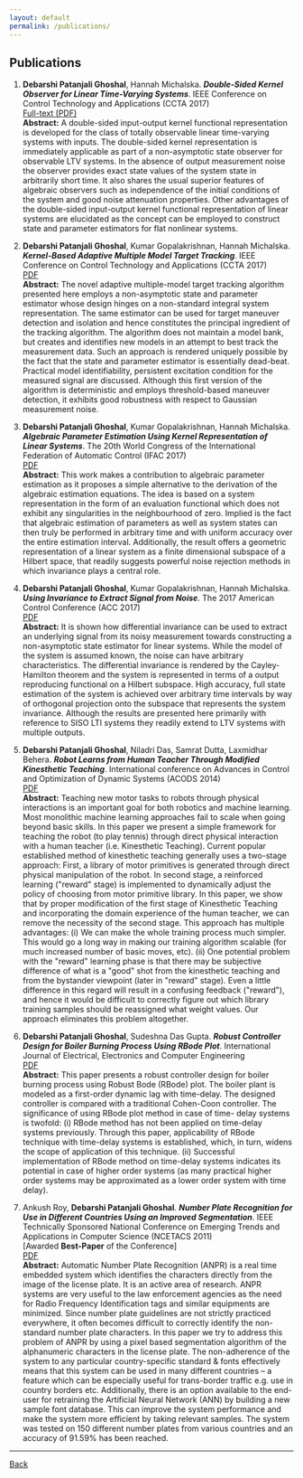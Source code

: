 ```yaml
---
layout: default
permalink: /publications/
---
```


## Publications

1. **Debarshi Patanjali Ghoshal**, Hannah Michalska. _**Double-Sided Kernel Observer for Linear Time-Varying Systems**_. IEEE Conference on Control Technology and Applications (CCTA 2017)  
[Full-text (PDF)](/docs/Ghoshal2017c.pdf)  
**Abstract:** A double-sided input-output kernel functional representation is developed for the class of totally observable linear time-varying systems with inputs. The double-sided kernel representation is immediately applicable as part of a non-asymptotic state observer for observable LTV systems. In the absence of output measurement noise the observer provides exact state values of the system state in arbitrarily short time. It also shares the usual superior features of algebraic observers such as independence of the initial conditions of the system and good noise attenuation properties. Other advantages of the double-sided input-output kernel functional representation of linear systems are elucidated as the concept can be employed to construct state and parameter estimators for flat nonlinear systems.

1. **Debarshi Patanjali Ghoshal**, Kumar Gopalakrishnan, Hannah Michalska. _**Kernel-Based Adaptive Multiple Model Target Tracking**_. IEEE Conference on Control Technology and Applications (CCTA 2017)  
[PDF](/docs/Ghoshal2017d.pdf)  
**Abstract:** The novel adaptive multiple-model target tracking algorithm presented here employs a non-asymptotic state and parameter estimator whose design hinges on a non-standard integral system representation. The same estimator can be used for target maneuver detection and isolation and hence constitutes the principal ingredient of the tracking algorithm. The algorithm does not maintain a model bank, but creates and identifies new models in an attempt to best track the measurement data. Such an approach is rendered uniquely possible by the fact that the state and parameter estimator is essentially dead-beat. Practical model identifiability, persistent excitation condition for the measured signal are discussed. Although this first version of the algorithm is deterministic and employs threshold-based maneuver detection, it exhibits good robustness with respect to Gaussian measurement noise.

1. **Debarshi Patanjali Ghoshal**, Kumar Gopalakrishnan, Hannah Michalska. _**Algebraic Parameter Estimation Using Kernel Representation of Linear Systems**_. The 20th World Congress of the International Federation of Automatic Control (IFAC 2017)  
[PDF](/docs/Ghoshal2017b.pdf)  
**Abstract:** This work makes a contribution to algebraic parameter estimation as it proposes a simple alternative to the derivation of the algebraic estimation equations. The idea is based on a system representation in the form of an evaluation functional which does not exhibit any singularities in the neighbourhood of zero. Implied is the fact that algebraic estimation of parameters as well as system states can then truly be performed in arbitrary time and with uniform accuracy over the entire estimation interval. Additionally, the result offers a geometric representation of a linear system as a finite dimensional subspace of a Hilbert space, that readily suggests powerful noise rejection methods in which invariance plays a central role.

1. **Debarshi Patanjali Ghoshal**, Kumar Gopalakrishnan, Hannah Michalska. _**Using Invariance to Extract Signal from Noise**_. The 2017 American Control Conference (ACC 2017)  
[PDF](/docs/Ghoshal2017.pdf)  
**Abstract:** It is shown how differential invariance can be used to extract an underlying signal from its noisy measurement towards constructing a non-asymptotic state estimator for linear systems. While the model of the system is assumed known, the noise can have arbitrary characteristics. The differential invariance is rendered by the Cayley-Hamilton theorem and the system is represented in terms of a output reproducing functional on a Hilbert subspace. High accuracy, full state estimation of the system is achieved over arbitrary time intervals by way of orthogonal projection onto the subspace that represents the system invariance. Although the results are presented here primarily with reference to SISO LTI systems they readily extend to LTV systems with multiple outputs.

1. **Debarshi Patanjali Ghoshal**, Niladri Das, Samrat Dutta, Laxmidhar Behera. _**Robot Learns from Human Teacher Through Modified Kinesthetic Teaching**_. International conference on Advances in Control and Optimization of Dynamic Systems (ACODS 2014)  
[PDF](/docs/DPG_ACODS.pdf)  
**Abstract:** Teaching new motor tasks to robots through physical interactions is an important goal for both robotics and machine learning. Most monolithic machine learning approaches fail to scale when going beyond basic skills. In this paper we present a simple framework for teaching the robot (to play tennis) through direct physical interaction with a human teacher (i.e. Kinesthetic Teaching). Current popular established method of kinesthetic teaching generally uses a two-stage approach: First, a library of motor primitives is generated through direct physical manipulation of the robot. In second stage, a reinforced learning ("reward" stage) is implemented to dynamically adjust the policy of choosing from motor primitive library. In this paper, we show that by proper modification of the first stage of Kinesthetic Teaching and incorporating the domain experience of the human teacher, we can remove the necessity of the second stage. This approach has multiple advantages: (i) We can make the whole training process much simpler. This would go a long way in making our training algorithm scalable (for much increased number of basic moves, etc). (ii) One potential problem with the "reward" learning phase is that there may be subjective difference of what is a "good" shot from the kinesthetic teaching and from the bystander viewpoint (later in "reward" stage). Even a little difference in this regard will result in a confusing feedback ("reward"), and hence it would be difficult to correctly figure out which library training samples should be reassigned what weight values. Our approach eliminates this problem altogether.

1. **Debarshi Patanjali Ghoshal**, Sudeshna Das Gupta. _**Robust Controller Design for Boiler Burning Process Using RBode Plot**_. International Journal of Electrical, Electronics and Computer Engineering  
[PDF](/docs/DPG_IET.pdf)  
**Abstract:** This paper presents a robust controller design for boiler burning process using Robust Bode (RBode) plot. The boiler plant is modeled as a first-order dynamic lag with time-delay. The designed controller is compared with a traditional Cohen-Coon controller. The significance of using RBode plot method in case of time- delay systems is twofold: (i) RBode method has not been applied on time-delay systems previously. Through this paper, applicability of RBode technique with time-delay systems is established, which, in turn, widens the scope of application of this technique. (ii) Successful implementation of RBode method on time-delay systems indicates its potential in case of higher order systems (as many practical higher order systems may be approximated as a lower order system with time delay).

1. Ankush Roy, **Debarshi Patanjali Ghoshal**. _**Number Plate Recognition for Use in Different Countries Using an Improved Segmentation**_. IEEE Technically Sponsored National Conference on Emerging Trends and Applications in Computer Science \(NCETACS 2011\)  
\[Awarded **Best\-Paper** of the Conference\]  
[PDF](/docs/DPG_NCETACS.pdf)  
**Abstract:** Automatic Number Plate Recognition (ANPR) is a real time embedded system which identifies the characters directly from the image of the license plate. It is an active area of research. ANPR systems are very useful to the law enforcement agencies as the need for Radio Frequency Identification tags and similar equipments are minimized. Since number plate guidelines are not strictly practiced everywhere, it often becomes difficult to correctly identify the non-standard number plate characters. In this paper we try to address this problem of ANPR by using a pixel based segmentation algorithm of the alphanumeric characters in the license plate. The non-adherence of the system to any particular country-specific standard & fonts effectively means that this system can be used in many different countries – a feature which can be especially useful for trans-border traffic e.g. use in country borders etc. Additionally, there is an option available to the end-user for retraining the Artificial Neural Network (ANN) by building a new sample font database. This can improve the system performance and make the system more efficient by taking relevant samples. The system was tested on 150 different number plates from various countries and an accuracy of 91.59% has been reached.

* * *

[Back](/)
